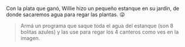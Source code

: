 <gs-attire
  attire-url="https://raw.githubusercontent.com/MumukiProject/mumuki-guia-gobstones-practica-procedimientos-kids/master/assets/attires/config.json">
</gs-attire>
<gs-toolbox
  toolbox-url="https://raw.githubusercontent.com/MumukiProject/mumuki-guia-gobstones-practica-procedimientos-kids/master/assets/toolbox.xml">
</gs-toolbox>

Con la plata que ganó, Willie hizo un pequeño estanque en su jardín, de donde sacaremos agua para regar las plantas. :stuck_out_tongue_winking_eye:

> Armá un programa que saque toda el agua del estanque (son 8 bolitas azules) y las use para regar los 4 canteros como ves en la imagen. 